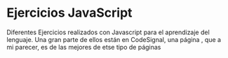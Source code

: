 # Ejercicios JavaScript
 Diferentes Ejercicios realizados con Javascript para el aprendizaje del lenguaje.
Una gran parte de ellos están en CodeSignal, una página , que a mi parecer, 
 es de las mejores de etse tipo de páginas

